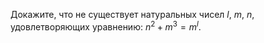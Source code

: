 Докажите, что не существует натуральных чисел $l$, $m$, $n$, удовлетворяющих уравнению:  $n^2+m^3=m^l$.